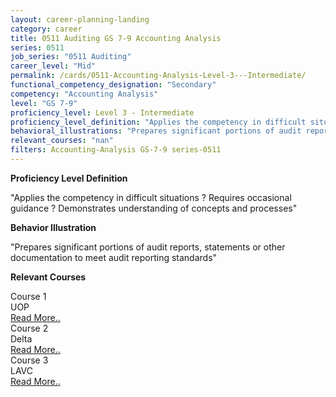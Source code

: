 ```yaml
---
layout: career-planning-landing
category: career
title: 0511 Auditing GS 7-9 Accounting Analysis
series: 0511
job_series: "0511 Auditing"
career_level: "Mid"
permalink: /cards/0511-Accounting-Analysis-Level-3---Intermediate/
functional_competency_designation: "Secondary"
competency: "Accounting Analysis"
level: "GS 7-9"
proficiency_level: Level 3 - Intermediate
proficiency_level_definition: "Applies the competency in difficult situations ? Requires occasional guidance ? Demonstrates understanding of concepts and processes"
behavioral_illustrations: "Prepares significant portions of audit reports, statements or other documentation to meet audit reporting standards"
relevant_courses: "nan"
filters: Accounting-Analysis GS-7-9 series-0511
---
```


<p><b>Proficiency Level Definition</b></p>
<p>"Applies the competency in difficult situations ? Requires occasional guidance ? Demonstrates understanding of concepts and processes"</p>
<p><b>Behavior Illustration</b></p>
<p>"Prepares significant portions of audit reports, statements or other documentation to meet audit reporting standards"</p>
<p><b>Relevant Courses</b></p>
<div class="cfo-courses-outer"><div class="cfo-courses-inner">Course 1</div><div class="cfo-courses-inner">UOP</div><div class="cfo-courses-inner"><a href="/cards/0511-Accounting-Analysis-Level-3---Intermediate/">Read More..</a></div></div>
<div class="cfo-courses-outer"><div class="cfo-courses-inner">Course 2</div><div class="cfo-courses-inner">Delta</div><div class="cfo-courses-inner"><a href="/cards/0511-Accounting-Analysis-Level-3---Intermediate/">Read More..</a></div></div>
<div class="cfo-courses-outer"><div class="cfo-courses-inner">Course 3</div><div class="cfo-courses-inner">LAVC</div><div class="cfo-courses-inner"><a href="/cards/0511-Accounting-Analysis-Level-3---Intermediate/">Read More..</a></div></div>
